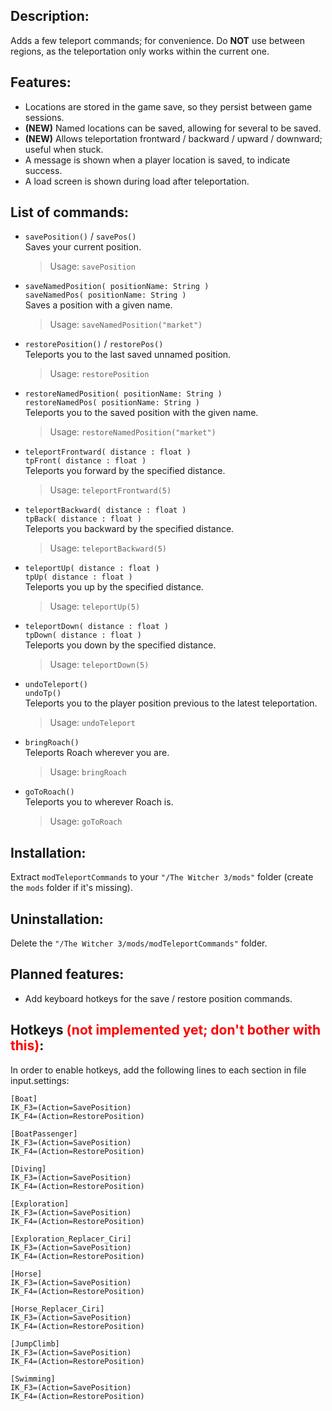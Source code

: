 ## Description:

Adds a few teleport commands; for convenience. Do **NOT** use between regions, as the teleportation only works within the current one.

## Features:

- Locations are stored in the game save, so they persist between game sessions.
- **(NEW)** Named locations can be saved, allowing for several to be saved.
- **(NEW)** Allows teleportation frontward / backward / upward / downward; useful when stuck.
- A message is shown when a player location is saved, to indicate success.
- A load screen is shown during load after teleportation.

## List of commands:

- `savePosition()` / `savePos()`  
   Saves your current position.

  > Usage: `savePosition`

- `saveNamedPosition( positionName: String )`  
  `saveNamedPos( positionName: String )`  
   Saves a position with a given name.

  > Usage: `saveNamedPosition("market")`

- `restorePosition()` / `restorePos()`  
   Teleports you to the last saved unnamed position.

  > Usage: `restorePosition`

- `restoreNamedPosition( positionName: String )`  
  `restoreNamedPos( positionName: String )`  
   Teleports you to the saved position with the given name.

  > Usage: `restoreNamedPosition("market")`

- `teleportFrontward( distance : float )`  
  `tpFront( distance : float )`  
   Teleports you forward by the specified distance.

  > Usage: `teleportFrontward(5)`

- `teleportBackward( distance : float )`  
  `tpBack( distance : float )`  
   Teleports you backward by the specified distance.

  > Usage: `teleportBackward(5)`

- `teleportUp( distance : float )`  
  `tpUp( distance : float )`  
   Teleports you up by the specified distance.

  > Usage: `teleportUp(5)`

- `teleportDown( distance : float )`  
  `tpDown( distance : float )`  
   Teleports you down by the specified distance.

  > Usage: `teleportDown(5)`

- `undoTeleport()`  
  `undoTp()`  
   Teleports you to the player position previous to the latest teleportation.

  > Usage: `undoTeleport`

- `bringRoach()`  
   Teleports Roach wherever you are.

  > Usage: `bringRoach`

- `goToRoach()`  
   Teleports you to wherever Roach is.

  > Usage: `goToRoach`

## Installation:

Extract `modTeleportCommands` to your `"/The Witcher 3/mods"` folder (create the `mods` folder if it's missing).

## Uninstallation:

Delete the `"/The Witcher 3/mods/modTeleportCommands"` folder.

## Planned features:

- Add keyboard hotkeys for the save / restore position commands.

## Hotkeys <span style="color:red">**(not implemented yet; don't bother with this)**</span>:

In order to enable hotkeys, add the following lines to each section in file input.settings:

```
[Boat]
IK_F3=(Action=SavePosition)
IK_F4=(Action=RestorePosition)

[BoatPassenger]
IK_F3=(Action=SavePosition)
IK_F4=(Action=RestorePosition)

[Diving]
IK_F3=(Action=SavePosition)
IK_F4=(Action=RestorePosition)

[Exploration]
IK_F3=(Action=SavePosition)
IK_F4=(Action=RestorePosition)

[Exploration_Replacer_Ciri]
IK_F3=(Action=SavePosition)
IK_F4=(Action=RestorePosition)

[Horse]
IK_F3=(Action=SavePosition)
IK_F4=(Action=RestorePosition)

[Horse_Replacer_Ciri]
IK_F3=(Action=SavePosition)
IK_F4=(Action=RestorePosition)

[JumpClimb]
IK_F3=(Action=SavePosition)
IK_F4=(Action=RestorePosition)

[Swimming]
IK_F3=(Action=SavePosition)
IK_F4=(Action=RestorePosition)
```
